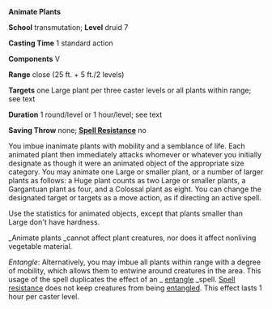  **Animate Plants**

**School** transmutation; **Level** druid 7

**Casting Time** 1 standard action

**Components** V

**Range** close (25 ft. + 5 ft./2 levels)

**Targets** one Large plant per three caster levels or all plants within range; see text

**Duration** 1 round/level or 1 hour/level; see text

**Saving Throw** none; **[Spell Resistance](../glossary#_spell-resistance)** no

You imbue inanimate plants with mobility and a semblance of life. Each animated plant then immediately attacks whomever or whatever you initially designate as though it were an animated object of the appropriate size category. You may animate one Large or smaller plant, or a number of larger plants as follows: a Huge plant counts as two Large or smaller plants, a Gargantuan plant as four, and a Colossal plant as eight. You can change the designated target or targets as a move action, as if directing an active spell.

Use the statistics for animated objects, except that plants smaller than Large don't have hardness.

_Animate plants _cannot affect plant creatures, nor does it affect nonliving vegetable material.

_Entangle_: Alternatively, you may imbue all plants within range with a degree of mobility, which allows them to entwine around creatures in the area. This usage of the spell duplicates the effect of an _ [entangle](entangle#_entangle) _spell. [Spell resistance](../glossary#_spell-resistance) does not keep creatures from being [entangled](../glossary#_entangled). This effect lasts 1 hour per caster level.

